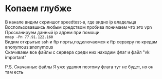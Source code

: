 # Копаем глубже
В канале видим скриншот speedtest-а, где видно ip владельца  
Воспользовавшись любым средством пробива понимаем что это vpn  
Просканируем данный ip адрем при помощи  
`nmap -Pn 77.91.122.160`  
Видим открытые ssh и ftp порты,подключаемся к ftp серверу по кредам anonymous:anonymous  
Скачиваем все файлы с сервера среди них находим флаг и файл "vk important"  

P.S. Скачанные файлы Я уже удалил поэтому флага тут не будет, но он там есть  
